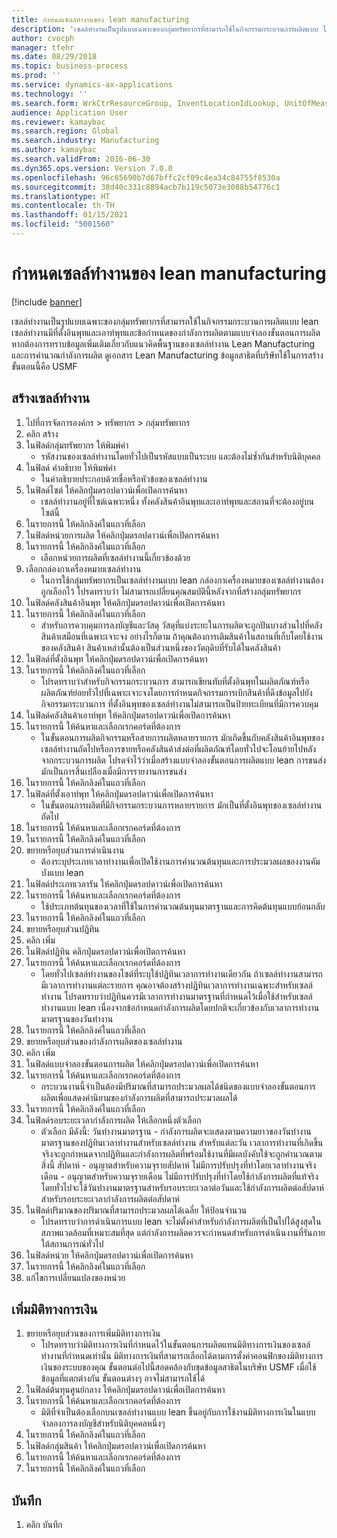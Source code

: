```yaml
---
title: กำหนดเซลล์ทำงานของ lean manufacturing
description: 'เซลล์ทำงานเป็นรูปแบบเฉพาะของกลุ่มทรัพยากรที่สามารถใช้ในกิจกรรมกระบวนการผลิตแบบ lean '
author: cvocph
manager: tfehr
ms.date: 08/29/2018
ms.topic: business-process
ms.prod: ''
ms.service: dynamics-ax-applications
ms.technology: ''
ms.search.form: WrkCtrResourceGroup, InventLocationIdLookup, UnitOfMeasureLookup, DimensionLookup
audience: Application User
ms.reviewer: kamaybac
ms.search.region: Global
ms.search.industry: Manufacturing
ms.author: kamaybac
ms.search.validFrom: 2016-06-30
ms.dyn365.ops.version: Version 7.0.0
ms.openlocfilehash: 96c65690b7d67bffc2cf09c4ea34c84755f8530a
ms.sourcegitcommit: 38d40c331c8894acb7b119c5073e3088b54776c1
ms.translationtype: HT
ms.contentlocale: th-TH
ms.lasthandoff: 01/15/2021
ms.locfileid: "5001560"
---
```

# <a name="define-lean-manufacturing-work-cells"></a>กำหนดเซลล์ทำงานของ lean manufacturing

[!include [banner](../../includes/banner.md)]

เซลล์ทำงานเป็นรูปแบบเฉพาะของกลุ่มทรัพยากรที่สามารถใช้ในกิจกรรมกระบวนการผลิตแบบ lean  เซลล์ทำงานมีที่ตั้งอินพุทและเอาท์พุทและข้อกำหนดของกำลังการผลิตตามแบบจำลองขั้นตอนการผลิต  หากต้องการทราบข้อมูลเพิ่มเติมเกี่ยวกับแนวคิดพื้นฐานของเซลล์ทำงาน Lean Manufacturing และการคำนวณกำลังการผลิต ดูเอกสาร Lean Manufacturing ข้อมูลสาธิตที่บริษัทใช้ในการสร้างขั้นตอนนี้คือ USMF


## <a name="create-a-work-cell"></a>สร้างเซลล์ทำงาน 
1. ไปที่การจัดการองค์กร > ทรัพยากร > กลุ่มทรัพยากร
2. คลิก สร้าง
3. ในฟิลด์กลุ่มทรัพยากร ให้พิมพ์ค่า
    * รหัสงานของเซลล์ทำงานโดยทั่วไปเป็นรหัสแบบเป็นระบบ และต้องไม่ซ้ำกันสำหรับนิติบุคคล  
4. ในฟิลด์ คำอธิบาย ให้พิมพ์ค่า
    * ในคำอธิบายประกอบด้วยชื่อหรือหัวข้อของเซลล์ทำงาน  
5. ในฟิลด์ไซต์ ให้คลิกปุ่มดรอปดาวน์เพื่อเปิดการค้นหา
    * เซลล์ทำงานอยู่ที่ไซต์เฉพาะหนึ่ง  ทั้งคลังสินค้าอินพุทและเอาท์พุทและสถานที่จะต้องอยู่บนไซต์นี้  
6. ในรายการนี้ ให้คลิกลิงค์ในแถวที่เลือก
7. ในฟิลด์หน่วยการผลิต ให้คลิกปุ่มดรอปดาวน์เพื่อเปิดการค้นหา
8. ในรายการนี้ ให้คลิกลิงค์ในแถวที่เลือก
    * เลือกหน่วยการผลิตที่เซลล์ทำงานนี้เกี่ยวข้องด้วย  
9. เลือกกล่องกาเครื่องหมายเซลล์ทำงาน
    * ในการใช้กลุ่มทรัพยากรเป็นเซลล์ทำงานแบบ lean กล่องกาเครื่องหมายของเซลล์ทำงานต้องถูกเลือกไว้   โปรดทราบว่า ไม่สามารถเปลี่ยนคุณสมบัตินี้หลังจากที่สร้างกลุ่มทรัพยากร  
10. ในฟิลด์คลังสินค้าอินพุท ให้คลิกปุ่มดรอปดาวน์เพื่อเปิดการค้นหา
11. ในรายการนี้ ให้คลิกลิงค์ในแถวที่เลือก
    * สำหรับการควบคุมการลงบัญชีและวัสดุ วัสดุที่แบ่งระยะในการผลิตจะถูกปันบางส่วนไปที่คลังสินค้าเสมือนที่เฉพาะเจาะจง  อย่างไรก็ตาม ถ้าคุณต้องการเติมสินค้าในสถานที่เก็บโดยใช้งานของคลังสินค้า สินค้าเหล่านั้นต้องเป็นส่วนหนึ่งของวัตถุดิบที่รับได้ในคลังสินค้า  
12. ในฟิลด์ที่ตั้งอินพุท ให้คลิกปุ่มดรอปดาวน์เพื่อเปิดการค้นหา
13. ในรายการนี้ ให้คลิกลิงค์ในแถวที่เลือก
    * โปรดทราบว่าสำหรับกิจกรรมกระบวนการ สามารถเขียนทับที่ตั้งอินพุทในผลิตภัณฑ์หรือผลิตภัณฑ์ย่อยทั่วไปที่เฉพาะเจาะจงโดยการกำหนดกิจกรรมการเบิกสินค้าที่ดึงข้อมูลไปยังกิจกรรมกระบวนการ  ที่ตั้งอินพุทของเซลล์ทำงานไม่สามารถเป็นป้ายทะเบียนที่มีการควบคุม  
14. ในฟิลด์คลังสินค้าเอาท์พุท ให้คลิกปุ่มดรอปดาวน์เพื่อเปิดการค้นหา
15. ในรายการนี้ ให้ค้นหาและเลือกเรกคอร์ดที่ต้องการ
    * ในขั้นตอนการผลิตกิจกรรมหรือสายการผลิตหลายรายการ มักเกิดขึ้นกับคลังสินค้าอินพุทของเซลล์ทำงานถัดไปหรือการขายหรือคลังสินค้าส่งต่อที่ผลิตภัณฑ์โดยทั่วไปจะโอนย้ายไปหลังจากกระบวนการผลิต  โปรดจำไว้ว่าเมื่อสร้างแบบจำลองขั้นตอนการผลิตแบบ lean การขนส่งมักเป็นการสิ้นเปลืองเมื่อมีการรายงานการขนส่ง  
16. ในรายการนี้ ให้คลิกลิงค์ในแถวที่เลือก
17. ในฟิลด์ที่ตั้งเอาท์พุท ให้คลิกปุ่มดรอปดาวน์เพื่อเปิดการค้นหา
    * ในขั้นตอนการผลิตที่มีกิจกรรมกระบวนการหลายรายการ มักเป็นที่ตั้งอินพุทของเซลล์ทำงานถัดไป  
18. ในรายการนี้ ให้ค้นหาและเลือกเรกคอร์ดที่ต้องการ
19. ในรายการนี้ ให้คลิกลิงค์ในแถวที่เลือก
20. ขยายหรือยุบส่วนการดำเนินงาน
    * ต้องระบุประเภทเวลาทำงานเพื่อเปิดใช้งานการคำนวณต้นทุนและการประมวลผลของงานคัมบังแบบ lean  
21. ในฟิลด์ประเภทเวลารัน ให้คลิกปุ่มดรอปดาวน์เพื่อเปิดการค้นหา
22. ในรายการนี้ ให้ค้นหาและเลือกเรกคอร์ดที่ต้องการ
    * ใช้ประเภทต้นทุนของเวลาที่ใช้ในการคำนวณต้นทุนมาตรฐานและการคิดต้นทุนแบบย้อนกลับ  
23. ในรายการนี้ ให้คลิกลิงค์ในแถวที่เลือก
24. ขยายหรือยุบส่วนปฏิทิน
25. คลิก เพิ่ม
26. ในฟิลด์ปฏิทิน คลิกปุ่มดรอปดาวน์เพื่อเปิดการค้นหา
27. ในรายการนี้ ให้ค้นหาและเลือกเรกคอร์ดที่ต้องการ
    * โดยทั่วไปเซลล์ทำงานของไซต์ที่ระบุใช้ปฏิทินเวลาการทำงานเดียวกัน  ถ้าเซลล์ทำงานสามารถมีเวลาการทำงานแต่ละรายการ คุณอาจต้องสร้างปฏิทินเวลาการทำงานเฉพาะสำหรับเซลล์ทำงาน  โปรดทราบว่าปฏิทินควรมีเวลาการทำงานมาตรฐานที่กำหนดไว้เมื่อใช้สำหรับเซลล์ทำงานแบบ lean เนื่องจากข้อกำหนดกำลังการผลิตโดยปกติจะเกี่ยวข้องกับเวลาการทำงานมาตรฐานของวันทำงาน  
28. ในรายการนี้ ให้คลิกลิงค์ในแถวที่เลือก
29. ขยายหรือยุบส่วนของกำลังการผลิตของเซลล์ทำงาน
30. คลิก เพิ่ม
31. ในฟิลด์แบบจำลองขั้นตอนการผลิต ให้คลิกปุ่มดรอปดาวน์เพื่อเปิดการค้นหา
32. ในรายการนี้ ให้ค้นหาและเลือกเรกคอร์ดที่ต้องการ
    * กระบวนงานนี้จำเป็นต้องมีปริมาณที่สามารถประมวลผลได้ชนิดของแบบจำลองขั้นตอนการผลิตเพื่อแสดงคำนิยามของกำลังการผลิตที่สามารถประมวลผลได้  
33. ในรายการนี้ ให้คลิกลิงค์ในแถวที่เลือก
34. ในฟิลด์รอบระยะเวลากำลังการผลิต ให้เลือกหนึ่งตัวเลือก
    * ตัวเลือก มีดังนี้:   วันทำงานมาตรฐาน - กำลังการผลิตจะแสดงตามความยาวของวันทำงานมาตรฐานของปฏิทินเวลาทำงานสำหรับเซลล์ทำงาน สำหรับแต่ละวัน เวลาการทำงานที่เกิดขึ้นจริงจะถูกกำหนดจากปฏิทินและกำลังการผลิตที่พร้อมใช้งานที่มีผลบังคับใช้จะถูกคำนวณตามสิ่งนี้    สัปดาห์ - อนุญาตสำหรับความจุรายสัปดาห์  ไม่มีการปรับปรุงที่ทำโดยเวลาทำงานจริง    เดือน - อนุญาตสำหรับความจุรายเดือน ไม่มีการปรับปรุงที่ทำโดยใช้กำลังการผลิตที่แท้จริง    โดยทั่วไปจะใช้วันทำงานมาตรฐานสำหรับรอบระยะเวลาต่อวันและใช้กำลังการผลิตต่อสัปดาห์สำหรับรอบระยะเวลากำลังการผลิตต่อสัปดาห์  
35. ในฟิลด์ปริมาณของปริมาณที่สามารถประมวลผลได้เฉลี่ย ให้ป้อนจำนวน
    * โปรดทราบว่าการดำเนินการแบบ lean จะไม่ตั้งค่าสำหรับกำลังการผลิตที่เป็นไปได้สูงสุดในสภาพแวดล้อมที่เหมาะสมที่สุด  แต่กำลังการผลิตควรจะกำหนดสำหรับการดำเนินงานที่รันภายใต้สถานการณ์ทั่วไป  
36. ในฟิลด์หน่วย ให้คลิกปุ่มดรอปดาวน์เพื่อเปิดการค้นหา
37. ในรายการนี้ ให้คลิกลิงค์ในแถวที่เลือก
38. แก้ไขการเปลี่ยนแปลงของหน่วย

## <a name="add-a-financial-dimension"></a>เพิ่มมิติทางการเงิน
1. ขยายหรือยุบส่วนของการเพิ่มมิติทางการเงิน 
    * โปรดทราบว่ามิติทางการเงินที่กำหนดไว้ในขั้นตอนการผลิตแทนมิติทางการเงินของเซลล์ทำงานที่กำหนดเท่านั้น     มิติทางการเงินที่สามารถเลือกได้ตามการตั้งค่าคอนฟิกของมิติทางการเงินของระบบของคุณ  ขั้นตอนต่อไปนี้สอดคล้องกับชุดข้อมูลสาธิตในบริษัท USMF  เมื่อใช้ข้อมูลที่แตกต่างกัน ขั้นตอนต่างๆ อาจไม่สามารถใช้ได้  
2. ในฟิลด์ต้นทุนศูนย์กลาง ให้คลิกปุ่มดรอปดาวน์เพื่อเปิดการค้นหา
3. ในรายการนี้ ให้ค้นหาและเลือกเรกคอร์ดที่ต้องการ
    * มิติที่จำเป็นต้องเลือกบนเซลล์ทำงานแบบ lean ขึ้นอยู่กับการใช้งานมิติทางการเงินในแบบจำลองการลงบัญชีสำหรับนิติบุคคลหนึ่งๆ  
4. ในรายการนี้ ให้คลิกลิงค์ในแถวที่เลือก
5. ในฟิลด์กลุ่มสินค้า ให้คลิกปุ่มดรอปดาวน์เพื่อเปิดการค้นหา
6. ในรายการนี้ ให้ค้นหาและเลือกเรกคอร์ดที่ต้องการ
7. ในรายการนี้ ให้คลิกลิงค์ในแถวที่เลือก

## <a name="save"></a>บันทึก
1. คลิก บันทึก


